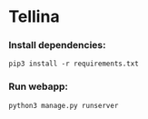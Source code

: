 # Tellina

### Install dependencies:

```
pip3 install -r requirements.txt
```

### Run webapp:

```
python3 manage.py runserver
```
